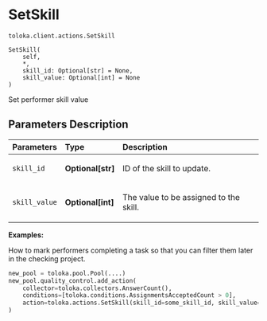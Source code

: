 # SetSkill
`toloka.client.actions.SetSkill`

```
SetSkill(
    self,
    *,
    skill_id: Optional[str] = None,
    skill_value: Optional[int] = None
)
```

Set performer skill value

## Parameters Description

| Parameters | Type | Description |
| :----------| :----| :-----------|
`skill_id`|**Optional\[str\]**|<p>ID of the skill to update.</p>
`skill_value`|**Optional\[int\]**|<p>The value to be assigned to the skill.</p>

**Examples:**

How to mark performers completing a task so that you can filter them later in the checking project.

```python
new_pool = toloka.pool.Pool(....)
new_pool.quality_control.add_action(
    collector=toloka.collectors.AnswerCount(),
    conditions=[toloka.conditions.AssignmentsAcceptedCount > 0],
    action=toloka.actions.SetSkill(skill_id=some_skill_id, skill_value=1),
)
```
